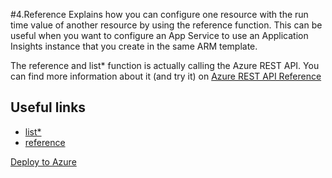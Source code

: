 #4.Reference
Explains how you can configure one resource with the run time value of another resource by using the reference function. This can be useful when you want to configure an App Service to use an Application Insights instance that you create in the same ARM template.

The reference and list* function is actually calling the Azure REST API. You can find more information about it (and try it) on [
Azure REST API Reference](https://docs.microsoft.com/en-us/rest/api/azure/)
## Useful links
* [list*](https://docs.microsoft.com/en-us/azure/azure-resource-manager/templates/template-functions-resource#list)
* [reference](https://docs.microsoft.com/en-us/azure/azure-resource-manager/templates/template-functions-resource#reference)

[Deploy to Azure](https://portal.azure.com/#create/Microsoft.Template/uri/https%3A%2F%2Fraw.githubusercontent.com%2Fnilshedstrom%2FARMTemplatesDeepDive%2Fmaster%2F4.Reference%2Ftemplate.json)